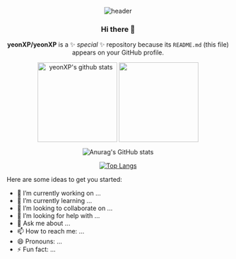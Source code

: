  <div align=center>

  ![header](https://capsule-render.vercel.app/api?type=waving&color=timeGradient&height=200&section=header&text=yeonXP&fontAlign=81&fontAlignY=35)
  
### Hi there 👋


**yeonXP/yeonXP** is a ✨ _special_ ✨ repository because its `README.md` (this file) appears on your GitHub profile.
 
<a href="https://github.com/yeonXP"><img align="center" style="height:180px" src="https://github-readme-stats.vercel.app/api?username=yeonXP&theme=tokyonight&show_icons=true&include_all_commits=true&theme=nord&hide_border=true" alt="yeonXP's github stats" /></a>
<a href="https://github.com/yeonXP"><img align="center" style="height:180px" src="https://github-readme-stats.vercel.app/api/top-langs/?username=yeonXP&layout=compact&theme=nord&hide_border=true" /></a> 

![Anurag's GitHub stats](https://github-readme-stats.vercel.app/api?username=yeonXP&theme=tokyonight&show_icons=true)

[![Top Langs](https://github-readme-stats.vercel.app/api/top-langs/?username=yeonXP&layout=compact)](https://github.com/delay-100/github-readme-stats)

</div>

Here are some ideas to get you started:

- 🔭 I’m currently working on ...
- 🌱 I’m currently learning ...
- 👯 I’m looking to collaborate on ...
- 🤔 I’m looking for help with ...
- 💬 Ask me about ...
- 📫 How to reach me: ...
- 😄 Pronouns: ...
- ⚡ Fun fact: ...

 
